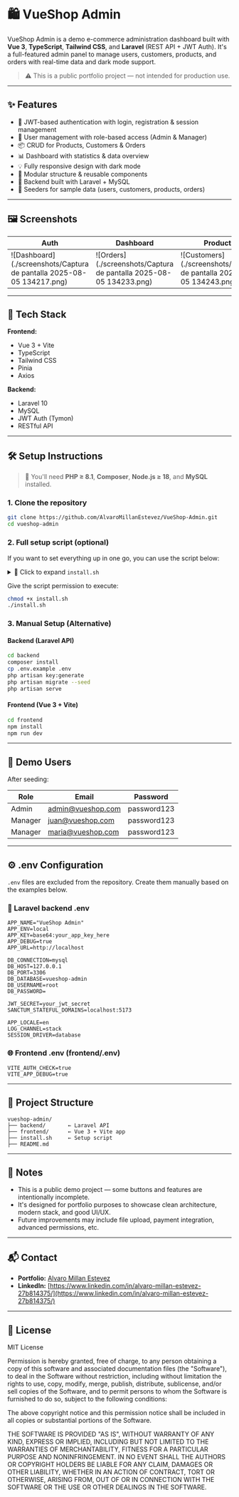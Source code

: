 # 🛍️ VueShop Admin

VueShop Admin is a demo e-commerce administration dashboard built with **Vue 3**, **TypeScript**, **Tailwind CSS**, and **Laravel** (REST API + JWT Auth). It's a full-featured admin panel to manage users, customers, products, and orders with real-time data and dark mode support.

> ⚠️ This is a public portfolio project — not intended for production use.

---

## ✨ Features

- 🔐 JWT-based authentication with login, registration & session management
- 👤 User management with role-based access (Admin & Manager)
- 📦 CRUD for Products, Customers & Orders
- 📊 Dashboard with statistics & data overview
- 💡 Fully responsive design with dark mode
- 🧩 Modular structure & reusable components
- 📁 Backend built with Laravel + MySQL
- 🧪 Seeders for sample data (users, customers, products, orders)

---

## 🖼️ Screenshots

| Auth | Dashboard | Products |
|------|-----------|----------|
| ![Dashboard](./screenshots/Captura de pantalla 2025-08-05 134217.png) | ![Orders](./screenshots/Captura de pantalla 2025-08-05 134233.png) | ![Customers](./screenshots/Captura de pantalla 2025-08-05 134243.png) | ![CustomerModal](./screenshots/Captura de pantalla 2025-08-05 134300.png)

---

## 🚀 Tech Stack

**Frontend:**
- Vue 3 + Vite
- TypeScript
- Tailwind CSS
- Pinia
- Axios

**Backend:**
- Laravel 10
- MySQL
- JWT Auth (Tymon)
- RESTful API

---

## 🛠️ Setup Instructions

> 🔧 You'll need **PHP ≥ 8.1**, **Composer**, **Node.js ≥ 18**, and **MySQL** installed.

### 1. Clone the repository

```bash
git clone https://github.com/AlvaroMillanEstevez/VueShop-Admin.git
cd vueshop-admin
```

### 2. Full setup script (optional)

If you want to set everything up in one go, you can use the script below:

<details>
<summary>📜 Click to expand <code>install.sh</code></summary>

```bash
#!/bin/bash

echo "🔧 Starting full VueShop Admin setup..."

# Backend setup
echo "📦 Installing Laravel backend..."
cd backend || exit

composer install
cp .env.example .env
php artisan key:generate
php artisan migrate --seed
php artisan serve &

# Frontend setup
cd ../frontend || exit

echo "🌐 Installing frontend dependencies..."
npm install
npm run dev
```

</details>

Give the script permission to execute:

```bash
chmod +x install.sh
./install.sh
```

### 3. Manual Setup (Alternative)

#### Backend (Laravel API)

```bash
cd backend
composer install
cp .env.example .env
php artisan key:generate
php artisan migrate --seed
php artisan serve
```

#### Frontend (Vue 3 + Vite)

```bash
cd frontend
npm install
npm run dev
```

---

## 🧪 Demo Users

After seeding:

| Role    | Email               | Password    |
|---------|---------------------|-------------|
| Admin   | admin@vueshop.com   | password123 |
| Manager | juan@vueshop.com    | password123 |
| Manager | maria@vueshop.com   | password123 |

---

## ⚙️ .env Configuration

`.env` files are excluded from the repository. Create them manually based on the examples below.

### 🔐 Laravel backend .env

```env
APP_NAME="VueShop Admin"
APP_ENV=local
APP_KEY=base64:your_app_key_here
APP_DEBUG=true
APP_URL=http://localhost

DB_CONNECTION=mysql
DB_HOST=127.0.0.1
DB_PORT=3306
DB_DATABASE=vueshop-admin
DB_USERNAME=root
DB_PASSWORD=

JWT_SECRET=your_jwt_secret
SANCTUM_STATEFUL_DOMAINS=localhost:5173

APP_LOCALE=en
LOG_CHANNEL=stack
SESSION_DRIVER=database
```

### 🌐 Frontend .env (frontend/.env)

```env
VITE_AUTH_CHECK=true
VITE_APP_DEBUG=true
```

---

## 📁 Project Structure

```
vueshop-admin/
├── backend/       ← Laravel API
├── frontend/      ← Vue 3 + Vite app
├── install.sh     ← Setup script
├── README.md
```

---

## 📝 Notes

- This is a public demo project — some buttons and features are intentionally incomplete.
- It's designed for portfolio purposes to showcase clean architecture, modern stack, and good UI/UX.
- Future improvements may include file upload, payment integration, advanced permissions, etc.

---

## 📬 Contact

- **Portfolio:** [Alvaro Millan Estevez](https://alvaromillanestevez.github.io)
- **LinkedIn:** [https://www.linkedin.com/in/alvaro-millan-estevez-27b814375/](https://www.linkedin.com/in/alvaro-millan-estevez-27b814375/)

---

## 🧾 License

MIT License

Permission is hereby granted, free of charge, to any person obtaining a copy of this software and associated documentation files (the "Software"), to deal in the Software without restriction, including without limitation the rights to use, copy, modify, merge, publish, distribute, sublicense, and/or sell copies of the Software, and to permit persons to whom the Software is furnished to do so, subject to the following conditions:

The above copyright notice and this permission notice shall be included in all copies or substantial portions of the Software.

THE SOFTWARE IS PROVIDED "AS IS", WITHOUT WARRANTY OF ANY KIND, EXPRESS OR IMPLIED, INCLUDING BUT NOT LIMITED TO THE WARRANTIES OF MERCHANTABILITY, FITNESS FOR A PARTICULAR PURPOSE AND NONINFRINGEMENT. IN NO EVENT SHALL THE AUTHORS OR COPYRIGHT HOLDERS BE LIABLE FOR ANY CLAIM, DAMAGES OR OTHER LIABILITY, WHETHER IN AN ACTION OF CONTRACT, TORT OR OTHERWISE, ARISING FROM, OUT OF OR IN CONNECTION WITH THE SOFTWARE OR THE USE OR OTHER DEALINGS IN THE SOFTWARE.